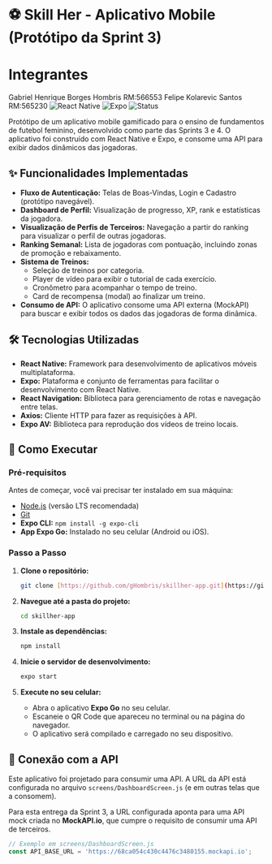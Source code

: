 # ⚽ Skill Her - Aplicativo Mobile (Protótipo da Sprint 3)
# Integrantes 
  Gabriel Henrique Borges Hombris RM:566553
  Felipe Kolarevic Santos RM:565230
![React Native](https://img.shields.io/badge/React_Native-20232A?style=for-the-badge&logo=react&logoColor=61DAFB)
![Expo](https://img.shields.io/badge/Expo-000020?style=for-the-badge&logo=expo&logoColor=white)
![Status](https://img.shields.io/badge/Status-Protótipo_Funcional-success)

Protótipo de um aplicativo mobile gamificado para o ensino de fundamentos de futebol feminino, desenvolvido como parte das Sprints 3 e 4. O aplicativo foi construído com React Native e Expo, e consome uma API para exibir dados dinâmicos das jogadoras.

## ✨ Funcionalidades Implementadas

* **Fluxo de Autenticação:** Telas de Boas-Vindas, Login e Cadastro (protótipo navegável).
* **Dashboard de Perfil:** Visualização de progresso, XP, rank e estatísticas da jogadora.
* **Visualização de Perfis de Terceiros:** Navegação a partir do ranking para visualizar o perfil de outras jogadoras.
* **Ranking Semanal:** Lista de jogadoras com pontuação, incluindo zonas de promoção e rebaixamento.
* **Sistema de Treinos:**
    * Seleção de treinos por categoria.
    * Player de vídeo para exibir o tutorial de cada exercício.
    * Cronômetro para acompanhar o tempo de treino.
    * Card de recompensa (modal) ao finalizar um treino.
* **Consumo de API:** O aplicativo consome uma API externa (MockAPI) para buscar e exibir todos os dados das jogadoras de forma dinâmica.

## 🛠️ Tecnologias Utilizadas

* **React Native:** Framework para desenvolvimento de aplicativos móveis multiplataforma.
* **Expo:** Plataforma e conjunto de ferramentas para facilitar o desenvolvimento com React Native.
* **React Navigation:** Biblioteca para gerenciamento de rotas e navegação entre telas.
* **Axios:** Cliente HTTP para fazer as requisições à API.
* **Expo AV:** Biblioteca para reprodução dos vídeos de treino locais.

## 🚀 Como Executar

### Pré-requisitos

Antes de começar, você vai precisar ter instalado em sua máquina:
* [Node.js](https://nodejs.org/en/) (versão LTS recomendada)
* [Git](https://git-scm.com/)
* **Expo CLI:** `npm install -g expo-cli`
* **App Expo Go:** Instalado no seu celular (Android ou iOS).

### Passo a Passo

1.  **Clone o repositório:**
    ```bash
    git clone [https://github.com/gHombris/skillher-app.git](https://github.com/gHombris/skillher-app.git)
    ```

2.  **Navegue até a pasta do projeto:**
    ```bash
    cd skillher-app
    ```

3.  **Instale as dependências:**
    ```bash
    npm install
    ```

4.  **Inicie o servidor de desenvolvimento:**
    ```bash
    expo start
    ```

5.  **Execute no seu celular:**
    * Abra o aplicativo **Expo Go** no seu celular.
    * Escaneie o QR Code que apareceu no terminal ou na página do navegador.
    * O aplicativo será compilado e carregado no seu dispositivo.

## 🔌 Conexão com a API

Este aplicativo foi projetado para consumir uma API. A URL da API está configurada no arquivo `screens/DashboardScreen.js` (e em outras telas que a consomem).

Para esta entrega da Sprint 3, a URL configurada aponta para uma API mock criada no **MockAPI.io**, que cumpre o requisito de consumir uma API de terceiros.

```javascript
// Exemplo em screens/DashboardScreen.js
const API_BASE_URL = 'https://68ca054c430c4476c3480155.mockapi.io'; 
```
